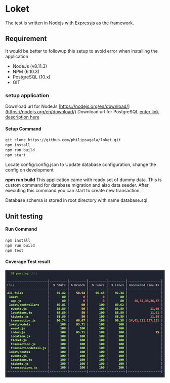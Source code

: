 # Loket

  The test is written in Nodejs with Expressjs as the framework.

## Requirement  
It would be better to followup this setup to avoid error when installing the application

 - NodeJs (v8.11.3)
 - NPM (6.10.3)
 - PostgreSQL (10.x)
 - GIT

### setup application
Download url for NodeJs [https://nodejs.org/en/download/](https://nodejs.org/en/download/)
Download url for PostgreSQL [enter link description here](https://www.postgresql.org/download/)

#### Setup Command

    git clone https://github.com/philipsagala/loket.git
    npm install
    npm run build
    npm start
 
 Locate config/config.json to Update database configuration, change the config on development 
 
**npm run build** This application came with ready set of dummy data. This is custom command for database migration and also data seeder. After executing this command you can start to create new transaction.

Database schema is stored in root directory with name database.sql

## Unit testing

#### Run Command
    npm install
    npm run build
    npm test
    
#### Coverage Test result
![Coverage Result](./coverage-result.JPG?raw=true 'Coverage Result')


 
